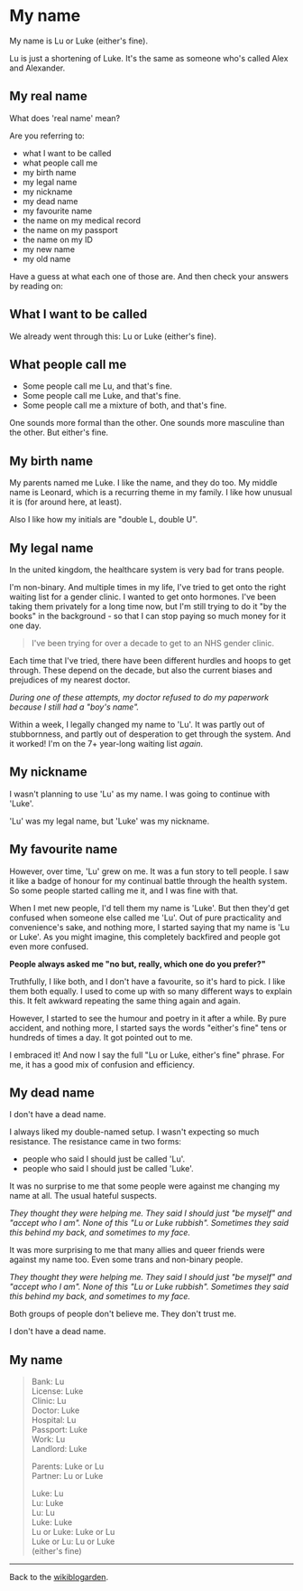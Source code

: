 # My name

My name is Lu or Luke (either's fine).

Lu is just a shortening of Luke. It's the same as someone who's called Alex and Alexander.

## My real name

What does 'real name' mean?

Are you referring to:
- what I want to be called
- what people call me
- my birth name
- my legal name
- my nickname
- my dead name
- my favourite name
- the name on my medical record
- the name on my passport
- the name on my ID
- my new name
- my old name 

Have a guess at what each one of those are. And then check your answers by reading on:

## What I want to be called

We already went through this: Lu or Luke (either's fine).

## What people call me

- Some people call me Lu, and that's fine.
- Some people call me Luke, and that's fine.
- Some people call me a mixture of both, and that's fine.

One sounds more formal than the other. One sounds more masculine than the other. But either's fine.

## My birth name

My parents named me Luke. I like the name, and they do too. My middle name is Leonard, which is a recurring theme in my family. I like how unusual it is (for around here, at least).

Also I like how my initials are "double L, double U".

## My legal name

In the united kingdom, the healthcare system is very bad for trans people.

I'm non-binary. And multiple times in my life, I've tried to get onto the right waiting list for a gender clinic. I wanted to get onto hormones. I've been taking them privately for a long time now, but I'm still trying to do it "by the books" in the background - so that I can stop paying so much money for it one day.

> I've been trying for over a decade to get to an NHS gender clinic.

Each time that I've tried, there have been different hurdles and hoops to get through. These depend on the decade, but also the current biases and prejudices of my nearest doctor.

*During one of these attempts, my doctor refused to do my paperwork because I still had a "boy's name".*

Within a week, I legally changed my name to 'Lu'. It was partly out of stubbornness, and partly out of desperation to get through the system. And it worked! I'm on the 7+ year-long waiting list *again*.

## My nickname

I wasn't planning to use 'Lu' as my name. I was going to continue with 'Luke'.

'Lu' was my legal name, but 'Luke' was my nickname.

## My favourite name 

However, over time, 'Lu' grew on me. It was a fun story to tell people. I saw it like a badge of honour for my continual battle through the health system. So some people started calling me it, and I was fine with that.

When I met new people, I'd tell them my name is 'Luke'. But then they'd get confused when someone else called me 'Lu'. Out of pure practicality and convenience's sake, and nothing more, I started saying that my name is 'Lu or Luke'. As you might imagine, this completely backfired and people got even more confused.

**People always asked me "no but, really, which one do you prefer?"**

Truthfully, I like both, and I don't have a favourite, so it's hard to pick. I like them both equally. I used to come up with so many different ways to explain this. It felt awkward repeating the same thing again and again.

However, I started to see the humour and poetry in it after a while. By pure accident, and nothing more, I started says the words "either's fine" tens or hundreds of times a day. It got pointed out to me.

I embraced it! And now I say the full "Lu or Luke, either's fine" phrase. For me, it has a good mix of confusion and efficiency.

## My dead name

I don't have a dead name.

I always liked my double-named setup. I wasn't expecting so much resistance. The resistance came in two forms:

- people who said I should just be called 'Lu'.
- people who said I should just be called 'Luke'.

It was no surprise to me that some people were against me changing my name at all. The usual hateful suspects.

*They thought they were helping me. They said I should just "be myself" and "accept who I am". None of this "Lu or Luke rubbish". Sometimes they said this behind my back, and sometimes to my face.*

It was more surprising to me that many allies and queer friends were against my name too. Even some trans and non-binary people.

*They thought they were helping me. They said I should just "be myself" and "accept who I am". None of this "Lu or Luke rubbish". Sometimes they said this behind my back, and sometimes to my face.*

Both groups of people don't believe me. They don't trust me.

I don't have a dead name.

## My name

> Bank: Lu<br>
> License: Luke<br>
> Clinic: Lu<br>
> Doctor: Luke<br>
> Hospital: Lu<br>
> Passport: Luke<br>
> Work: Lu<br>
> Landlord: Luke
>
> Parents: Luke or Lu<br>
> Partner: Lu or Luke<br>
>
> Luke: Lu<br>
> Lu: Luke<br>
> Lu: Lu<br>
> Luke: Luke<br>
> Lu or Luke: Luke or Lu<br>
> Luke or Lu: Lu or Luke<br>
> (either's fine)

<hr>

Back to the [wikiblogarden](/wikiblogarden).
